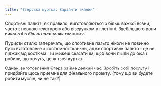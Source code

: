 ```yaml
---
title: "Єгерська куртка: Варіанти тканин"
---
```


Спортивні пальта, як правило, виготовляються з більш важкої вовни, часто з певною текстурою або візерунком у плетінні. Здебільшого вони виконані в _більш насичених_ тканинах.

Пуристи стилю заперечать, що спортивне пальто ніколи не повинно бути виготовлене з костюмної тканини, адже спортивне пальто - це не піджак від костюма. Ти можеш сказати їм, щоб вони пішли до біса і робили, що хочуть, це ж твоя куртка.

Однак, виготовлення Єгера займе деякий час. Зробіть собі послугу і придбайте щось приємне для фінального проекту. (тому що ви будете робити муслін, чи не так?)
